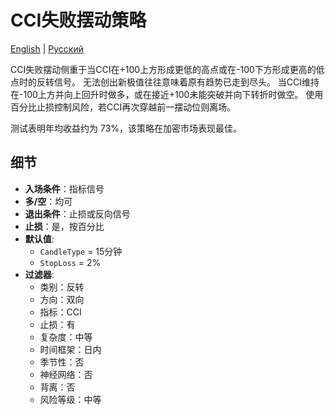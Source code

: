 # CCI失败摆动策略
[English](README.md) | [Русский](README_ru.md)

CCI失败摆动侧重于当CCI在+100上方形成更低的高点或在-100下方形成更高的低点时的反转信号。
无法创出新极值往往意味着原有趋势已走到尽头。
当CCI维持在-100上方并向上回升时做多，或在接近+100未能突破并向下转折时做空。
使用百分比止损控制风险，若CCI再次穿越前一摆动位则离场。

测试表明年均收益约为 73%，该策略在加密市场表现最佳。

## 细节

- **入场条件**：指标信号
- **多/空**：均可
- **退出条件**：止损或反向信号
- **止损**：是，按百分比
- **默认值**:
  - `CandleType` = 15分钟
  - `StopLoss` = 2%
- **过滤器**:
  - 类别：反转
  - 方向：双向
  - 指标：CCI
  - 止损：有
  - 复杂度：中等
  - 时间框架：日内
  - 季节性：否
  - 神经网络：否
  - 背离：否
  - 风险等级：中等

